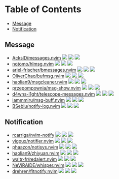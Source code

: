 # Table of Contents

<!-- toc -->

- [Message](#message)
- [Notification](#notification)

<!-- tocstop -->

## Message

- [AckslD/messages.nvim](https://github.com/AckslD/messages.nvim) ![](https://img.shields.io/github/stars/AckslD/messages.nvim) ![](https://img.shields.io/github/last-commit/AckslD/messages.nvim) ![](https://img.shields.io/github/commit-activity/y/AckslD/messages.nvim)
- [notomo/hlmsg.nvim](https://github.com/notomo/hlmsg.nvim) ![](https://img.shields.io/github/stars/notomo/hlmsg.nvim) ![](https://img.shields.io/github/last-commit/notomo/hlmsg.nvim) ![](https://img.shields.io/github/commit-activity/y/notomo/hlmsg.nvim)
- [ariel-frischer/bmessages.nvim](https://github.com/ariel-frischer/bmessages.nvim) ![](https://img.shields.io/github/stars/ariel-frischer/bmessages.nvim) ![](https://img.shields.io/github/last-commit/ariel-frischer/bmessages.nvim) ![](https://img.shields.io/github/commit-activity/y/ariel-frischer/bmessages.nvim)
- [OliverChao/bufmsg.nvim](https://github.com/OliverChao/bufmsg.nvim) ![](https://img.shields.io/github/stars/OliverChao/bufmsg.nvim) ![](https://img.shields.io/github/last-commit/OliverChao/bufmsg.nvim) ![](https://img.shields.io/github/commit-activity/y/OliverChao/bufmsg.nvim)
- [haolian9/msgcleaner.nvim](https://github.com/haolian9/msgcleaner.nvim) ![](https://img.shields.io/github/stars/haolian9/msgcleaner.nvim) ![](https://img.shields.io/github/last-commit/haolian9/msgcleaner.nvim) ![](https://img.shields.io/github/commit-activity/y/haolian9/msgcleaner.nvim)
- [przepompownia/msg-show.nvim](https://github.com/przepompownia/msg-show.nvim) ![](https://img.shields.io/github/stars/przepompownia/msg-show.nvim) ![](https://img.shields.io/github/last-commit/przepompownia/msg-show.nvim) ![](https://img.shields.io/github/commit-activity/y/przepompownia/msg-show.nvim)
- [d4wns-l1ght/telescope-messages.nvim](https://github.com/d4wns-l1ght/telescope-messages.nvim) ![](https://img.shields.io/github/stars/d4wns-l1ght/telescope-messages.nvim) ![](https://img.shields.io/github/last-commit/d4wns-l1ght/telescope-messages.nvim) ![](https://img.shields.io/github/commit-activity/y/d4wns-l1ght/telescope-messages.nvim)
- [iammmiru/msg-buff.nvim](https://github.com/iammmiru/msg-buff.nvim) ![](https://img.shields.io/github/stars/iammmiru/msg-buff.nvim) ![](https://img.shields.io/github/last-commit/iammmiru/msg-buff.nvim) ![](https://img.shields.io/github/commit-activity/y/iammmiru/msg-buff.nvim)
- [BSeblu/notify-log.nvim](https://github.com/BSeblu/notify-log.nvim) ![](https://img.shields.io/github/stars/BSeblu/notify-log.nvim) ![](https://img.shields.io/github/last-commit/BSeblu/notify-log.nvim) ![](https://img.shields.io/github/commit-activity/y/BSeblu/notify-log.nvim)

## Notification

- [rcarriga/nvim-notify](https://github.com/rcarriga/nvim-notify) ![](https://img.shields.io/github/stars/rcarriga/nvim-notify) ![](https://img.shields.io/github/last-commit/rcarriga/nvim-notify) ![](https://img.shields.io/github/commit-activity/y/rcarriga/nvim-notify)
- [vigoux/notifier.nvim](https://github.com/vigoux/notifier.nvim) ![](https://img.shields.io/github/stars/vigoux/notifier.nvim) ![](https://img.shields.io/github/last-commit/vigoux/notifier.nvim) ![](https://img.shields.io/github/commit-activity/y/vigoux/notifier.nvim)
- [phaazon/notisys.nvim](https://github.com/phaazon/notisys.nvim) ![](https://img.shields.io/github/stars/phaazon/notisys.nvim) ![](https://img.shields.io/github/last-commit/phaazon/notisys.nvim) ![](https://img.shields.io/github/commit-activity/y/phaazon/notisys.nvim)
- [haolian9/zhiyuan.nvim](https://github.com/haolian9/zhiyuan.nvim) ![](https://img.shields.io/github/stars/haolian9/zhiyuan.nvim) ![](https://img.shields.io/github/last-commit/haolian9/zhiyuan.nvim) ![](https://img.shields.io/github/commit-activity/y/haolian9/zhiyuan.nvim)
- [waltr-fr/redalert.nvim](https://github.com/waltr-fr/redalert.nvim) ![](https://img.shields.io/github/stars/waltr-fr/redalert.nvim) ![](https://img.shields.io/github/last-commit/waltr-fr/redalert.nvim) ![](https://img.shields.io/github/commit-activity/y/waltr-fr/redalert.nvim)
- [NeViRAIDE/whisper.nvim](https://github.com/NeViRAIDE/whisper.nvim) ![](https://img.shields.io/github/stars/NeViRAIDE/whisper.nvim) ![](https://img.shields.io/github/last-commit/NeViRAIDE/whisper.nvim) ![](https://img.shields.io/github/commit-activity/y/NeViRAIDE/whisper.nvim)
- [drehren/fltnotify.nvim](https://github.com/drehren/fltnotify.nvim) ![](https://img.shields.io/github/stars/drehren/fltnotify.nvim) ![](https://img.shields.io/github/last-commit/drehren/fltnotify.nvim) ![](https://img.shields.io/github/commit-activity/y/drehren/fltnotify.nvim)
